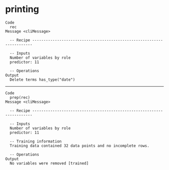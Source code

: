 # printing

    Code
      rec
    Message <cliMessage>
      
      -- Recipe ----------------------------------------------------------------------
      
      -- Inputs 
      Number of variables by role
      predictor: 11
      
      -- Operations 
    Output
      Delete terms has_type("date")

---

    Code
      prep(rec)
    Message <cliMessage>
      
      -- Recipe ----------------------------------------------------------------------
      
      -- Inputs 
      Number of variables by role
      predictor: 11
      
      -- Training information 
      Training data contained 32 data points and no incomplete rows.
      
      -- Operations 
    Output
      No variables were removed [trained]


